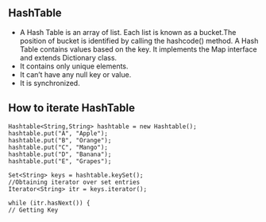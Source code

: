 ## HashTable- A Hash Table is an array of list. Each list is known as a bucket.The position of bucket is identified by calling the hashcode() method. A Hash Table contains values based on the key. It implements the Map interface and extends Dictionary class.- It contains only unique elements.- It can’t have any null key or value.- It is synchronized.## How to iterate HashTable```Hashtable<String,String> hashtable = new Hashtable();hashtable.put("A", "Apple");hashtable.put("B", "Orange");hashtable.put("C", "Mango");hashtable.put("D", "Banana");hashtable.put("E", "Grapes");Set<String> keys = hashtable.keySet();//Obtaining iterator over set entriesIterator<String> itr = keys.iterator();while (itr.hasNext()) {// Getting Key```